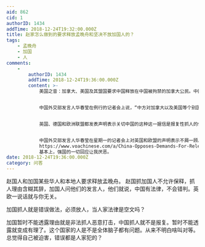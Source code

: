 ```yaml
---
aid: 862
cid: 1
authorID: 1434
addTime: 2018-12-24T19:32:00.000Z
title: 赵家怎么做到的要求释放孟晚舟和坚决不放加国人的？
tags:
    - 孟晚舟
    - 加国
    - 人
comments:
    -
        authorID: 1434
        addTime: 2018-12-24T19:36:00.000Z
        content: >-
            美国之音：加拿大、美国及其盟国要求中国释放在中国被拘禁的加拿大公民。中国政府星期一（12月24日）回绝了这一要求。


            中国外交部发言人华春莹在例行的记者会上说，“中方对加拿大以及美国等个别国家发表的相关言论表示强烈不满和坚决反对。”


            英国、德国和欧洲联盟都发表声明表示关切中国的这种这一据信是报复性抓人的做法。


            中国外交部发言人华春莹在星期一的记者会上对英国和欧盟的声明表示不屑一顾。她表示，有关国家似乎是“对不同的国家的公民有不同的标准”，“这件事和英国、欧盟有什么关系？”
            https://www.voachinese.com/a/China-Opposes-Demands-For-Release-Of-Detained-Canadians-20181224/4713724.html
            基本上，强国的一切回应让我厌恶。
date: 2018-12-24T19:36:00.000Z
category: 问答
---
```


赵国人和加国某些华人和本地人要求释放孟晚舟。 赵国抓加国人不允许保释，抓人理由含糊其辞，加国人问他们的发言人，他们就说，中国有法律，不会错判。英欧一说话就与你无关。

加国抓人就是错误做法，必须放人，当人家法律是空文吗？

加国暂时不能透露理由就是非法抓人恶意打击，中国抓人就不是报复。暂时不能透露就变成有理了。这个国家的人是不是全体脑子都有问题。从来不明白啥叫对等。总觉得自己被迫害，错误都是人家犯的？

